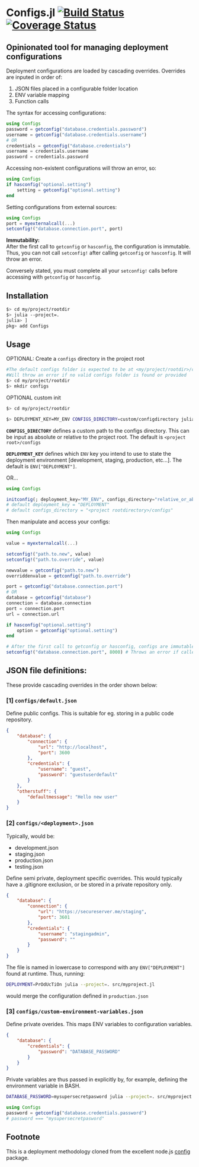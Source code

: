 # Configs.jl [![Build Status](https://travis-ci.org/citkane/Configs.svg?branch=master)](https://travis-ci.org/citkane/Configs) [![Coverage Status](https://coveralls.io/repos/github/citkane/Configs/badge.svg?branch=master)](https://coveralls.io/github/citkane/Configs?branch=master)

## Opinionated tool for managing deployment configurations

Deployment configurations are loaded by cascading overrides.
Overrides are inputed in order of:
1. JSON files placed in a configurable folder location
2. ENV variable mapping
3. Function calls
  
The syntax for accessing configurations:
```julia
using Configs
password = getconfig("database.credentials.password")
username = getconfig("database.credentials.username")
# OR
credentials = getconfig("database.credentials")
username = credentials.username
password = credentials.password
```

Accessing non-existent configurations will throw an error, so:
```julia
using Configs
if hasconfig("optional.setting")
    setting = getconfig("optional.setting")
end
```
Setting configurations from external sources:
```julia
using Configs
port = myexternalcall(...)
setconfig!("database.connection.port", port)
```

**Immutability:**  
After the first call to ```getconfig``` or ```hasconfig```, the configuration is immutable. Thus, you can not call ```setconfig!``` after calling ```getconfig``` or ```hasconfig```. It will throw an error.

Conversely stated, you must complete all your ```setconfig!``` calls before accessing with ```getconfig``` or ```hasconfig```.

## Installation
```bash
$> cd my/project/rootdir
$> julia --project=.
julia> ]
pkg> add Configs
```
## Usage
OPTIONAL: Create a ```configs``` directory in the project root
```bash
#The default configs folder is expected to be at <my/project/rootdir>/configs.
#Will throw an error if no valid configs folder is found or provided
$> cd my/project/rootdir
$> mkdir configs
```
OPTIONAL custom init
```bash
$> cd my/project/rootdir

$> DEPLOYMENT_KEY=MY_ENV CONFIGS_DIRECTORY=custom/configdirectory julia --project=. src/project.jl
```
**```CONFIGS_DIRECTORY```** defines a custom path to the configs directory. This can be input as absolute or relative to the project root. The default is ```<project root>/configs```

**```DEPLOYMENT_KEY```** defines which ```ENV``` key you intend to use to state the deployment environment [development, staging, production, etc...]. The default is ```ENV["DEPLOYMENT"]```.

OR...
```julia
using Configs

initconfig(; deployment_key="MY_ENV", configs_directory="relative_or_absolute/custom/configdirectory") 
# default deployment_key = "DEPLOYMENT"
# default configs_directory = "<project rootdirectory>/configs"
```
Then manipulate and access your configs:
```julia
using Configs

value = myexternalcall(...)

setconfig!("path.to.new", value)
setconfig!("path.to.override", value)

newvalue = getconfig("path.to.new")
overriddenvalue = getconfig("path.to.override")

port = getconfig("database.connection.port")
# OR
database = getconfig("database")
connection = database.connection
port = connection.port
url = connection.url

if hasconfig("optional.setting")
    option = getconfig("optional.setting")
end

# After the first call to getconfig or hasconfig, configs are immutable, so:
setconfig!("database.connection.port", 8000) # Throws an error if called here
```

## JSON file definitions:

These provide cascading overrides in the order shown below: 

### [1] ```configs/default.json```
Define public configs. This is suitable for eg. storing in a public code repository.
```json
{
    "database": {
        "connection": {
            "url": "http://localhost",
            "port": 3600
        },
        "credentials": {
            "username": "guest",
            "password": "guestuserdefault"
        }
    },
    "otherstuff": {
        "defaultmessage": "Hello new user"
    }
}
```
### [2] ```configs/<deployment>.json```
Typically, would be:
- development.json
- staging.json
- production.json
- testing.json

Define semi private, deployment specific overrides. This would typically have a .gitignore exclusion, or be stored in a private repository only.


```json
{
    "database": {
        "connection": {
            "url": "https://secureserver.me/staging",
            "port": 3601
        },
        "credentials": {
            "username": "stagingadmin",
            "password": ""
        }
    }
}
```
The file is named in lowercase to correspond with any ```ENV["DEPLOYMENT"]``` found at runtime. Thus, running:
```bash
DEPLOYMENT=PrOdUcTiOn julia --project=. src/myproject.jl
```
would merge the configuration defined in ```production.json```

### [3] ```configs/custom-environment-variables.json```
Define private overides. This maps ENV variables to configuration variables.

```json
{
    "database": {
        "credentials": {
            "password": "DATABASE_PASSWORD"
        }
    }
}
```
Private variables are thus passed in explicitly by, for example, defining the environment variable in BASH.
```bash
DATABASE_PASSWORD=mysupersecretpasword julia --project=. src/myproject.jl
```
```julia
using Configs
password = getconfig("database.credentials.password")
# password === "mysupersecretpasword"
```

## Footnote
This is a deployment methodology cloned from the excellent node.js [config](https://www.npmjs.com/package/config) package.